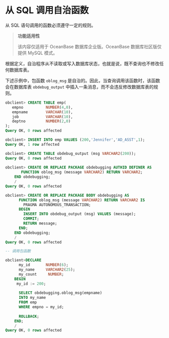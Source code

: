 从 SQL 调用自治函数 
=================================

从 SQL 语句调用的函数必须遵守一定的规则。

>**功能适用性**
>
>该内容仅适用于 OceanBase 数据库企业版。OceanBase 数据库社区版仅提供 MySQL 模式。

根据定义，自治程序从不读取或写入数据库状态，也就是说，既不查询也不修改任何数据库表。

下述示例中，包函数 `oblog_msg` 是自治的。因此，当查询调用该函数时，该函数会在数据库表 `obdebug_output` 中插入一条消息，而不会违反修改数据库表的规则。

```sql
obclient> CREATE TABLE emp(  
   empno          NUMBER(4,0),  
   empname        VARCHAR(10),  
   job            VARCHAR(10),     
   deptno         NUMBER(2,0)   
);
Query OK, 0 rows affected 

obclient> INSERT INTO emp VALUES (200,'Jennifer','AD_ASST',1);
Query OK, 1 row affected 

obclient> CREATE TABLE obdebug_output (msg VARCHAR2(200));
Query OK, 0 rows affected 
 
obclient> CREATE OR REPLACE PACKAGE obdebugging AUTHID DEFINER AS
       FUNCTION oblog_msg (message VARCHAR2) RETURN VARCHAR2;
    END obdebugging;
    /
Query OK, 0 rows affected 

obclient> CREATE OR REPLACE PACKAGE BODY obdebugging AS
      FUNCTION oblog_msg (message VARCHAR2) RETURN VARCHAR2 IS
        PRAGMA AUTONOMOUS_TRANSACTION;
      BEGIN
        INSERT INTO obdebug_output (msg) VALUES (message);
        COMMIT;
        RETURN message;
      END;
    END obdebugging;
    /
Query OK, 0 rows affected 

-- 调用包函数

obclient>DECLARE
      my_id       NUMBER(6);
      my_name     VARCHAR2(25);
      my_count     NUMBER;
    BEGIN
     my_id := 200;
 
      SELECT obdebugging.oblog_msg(empname)
      INTO my_name
      FROM emp
      WHERE empno = my_id;
  
      ROLLBACK;
    END;
    /
Query OK, 0 rows affected 
```


